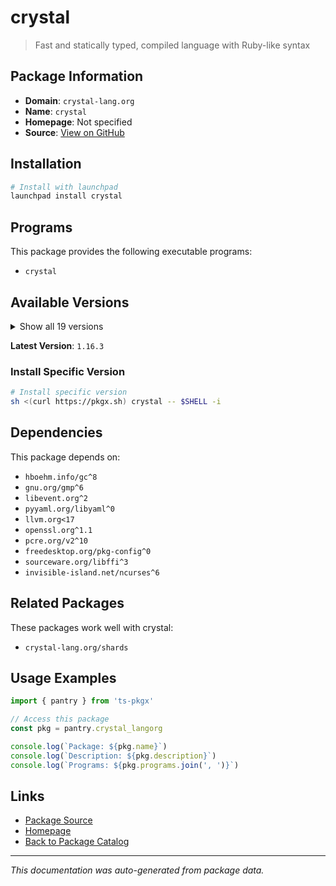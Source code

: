 # crystal

> Fast and statically typed, compiled language with Ruby-like syntax

## Package Information

- **Domain**: `crystal-lang.org`
- **Name**: `crystal`
- **Homepage**: Not specified
- **Source**: [View on GitHub](https://github.com/pkgxdev/pantry/tree/main/projects/crystal-lang.org/package.yml)

## Installation

```bash
# Install with launchpad
launchpad install crystal
```

## Programs

This package provides the following executable programs:

- `crystal`

## Available Versions

<details>
<summary>Show all 19 versions</summary>

- `1.16.3`, `1.16.2`, `1.16.1`, `1.16.0`, `1.15.1`
- `1.15.0`, `1.14.1`, `1.14.0`, `1.13.3`, `1.13.2`
- `1.13.1`, `1.13.0`, `1.12.2`, `1.12.1`, `1.12.0`
- `1.11.2`, `1.11.1`, `1.11.0`, `1.10.1`

</details>

**Latest Version**: `1.16.3`

### Install Specific Version

```bash
# Install specific version
sh <(curl https://pkgx.sh) crystal -- $SHELL -i
```

## Dependencies

This package depends on:

- `hboehm.info/gc^8`
- `gnu.org/gmp^6`
- `libevent.org^2`
- `pyyaml.org/libyaml^0`
- `llvm.org<17`
- `openssl.org^1.1`
- `pcre.org/v2^10`
- `freedesktop.org/pkg-config^0`
- `sourceware.org/libffi^3`
- `invisible-island.net/ncurses^6`

## Related Packages

These packages work well with crystal:

- `crystal-lang.org/shards`

## Usage Examples

```typescript
import { pantry } from 'ts-pkgx'

// Access this package
const pkg = pantry.crystal_langorg

console.log(`Package: ${pkg.name}`)
console.log(`Description: ${pkg.description}`)
console.log(`Programs: ${pkg.programs.join(', ')}`)
```

## Links

- [Package Source](https://github.com/pkgxdev/pantry/tree/main/projects/crystal-lang.org/package.yml)
- [Homepage](#)
- [Back to Package Catalog](../package-catalog.md)

---

*This documentation was auto-generated from package data.*
